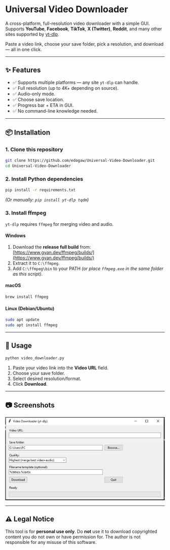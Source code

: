 # Universal Video Downloader

A cross-platform, full-resolution video downloader with a simple GUI.  
Supports **YouTube**, **Facebook**, **TikTok**, **X (Twitter)**, **Reddit**, and many other sites supported by [yt-dlp](https://github.com/yt-dlp/yt-dlp).

Paste a video link, choose your save folder, pick a resolution, and download — all in one click.

---

## ✨ Features
- ✅ Supports multiple platforms — any site `yt-dlp` can handle.
- ✅ Full resolution (up to 4K+ depending on source).
- ✅ Audio-only mode.
- ✅ Choose save location.
- ✅ Progress bar + ETA in GUI.
- ✅ No command-line knowledge needed.

---

## 📦 Installation

### 1. Clone this repository
```bash
git clone https://github.com/edogaw/Universal-Video-Downloader.git
cd Universal-Video-Downloader
````

### 2. Install Python dependencies

```bash
pip install -r requirements.txt
```

*(Or manually: `pip install yt-dlp tqdm`)*

### 3. Install ffmpeg

`yt-dlp` requires `ffmpeg` for merging video and audio.

#### Windows

1. Download the **release full build** from: [https://www.gyan.dev/ffmpeg/builds/](https://www.gyan.dev/ffmpeg/builds/)
2. Extract it to `C:\ffmpeg`.
3. Add `C:\ffmpeg\bin` to your PATH
   *(or place `ffmpeg.exe` in the same folder as this script)*.

#### macOS

```bash
brew install ffmpeg
```

#### Linux (Debian/Ubuntu)

```bash
sudo apt update
sudo apt install ffmpeg
```

---

## 🚀 Usage

```bash
python video_downloader.py
```

1. Paste your video link into the **Video URL** field.
2. Choose your save folder.
3. Select desired resolution/format.
4. Click **Download**.

---

## 📷 Screenshots

![Main window screenshot](image.png)

---

## ⚠ Legal Notice

This tool is for **personal use only**.
Do **not** use it to download copyrighted content you do not own or have permission for.
The author is not responsible for any misuse of this software.
